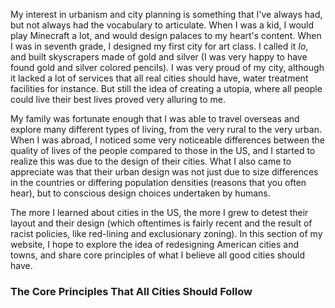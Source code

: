 My interest in urbanism and city planning is something that I've always had, but not always had the vocabulary to articulate. When I was a kid, I would play Minecraft a lot, and would design palaces to my heart's content. When I was in seventh grade, I designed my first city for art class. I called it *Io*, and built skyscrapers made of gold and silver (I was very happy to have found gold and silver colored pencils). I was very proud of my city, although it lacked a lot of services that all real cities should have, water treatment facilities for instance. But still the idea of creating a utopia, where all people could live their best lives proved very alluring to me.  


My family was fortunate enough that I was able to travel overseas and explore many different types of living, from the very rural to the very urban. When I was abroad, I noticed some very noticeable differences between the quality of lives of the people compared to those in the US, and I started to realize this was due to the design of their cities. What I also came to appreciate was that their urban design was not just due to size differences in the countries or differing population densities (reasons that you often hear), but to conscious design choices undertaken by humans.

The more I learned about cities in the US, the more I grew to detest their layout and their design (which oftentimes is fairly recent and the result of racist policies, like red-lining and exclusionary zoning). In this section of my website, I hope to explore the idea of redesigning American cities and towns, and share core principles of what I believe all good cities should have.

### The Core Principles That All Cities Should Follow